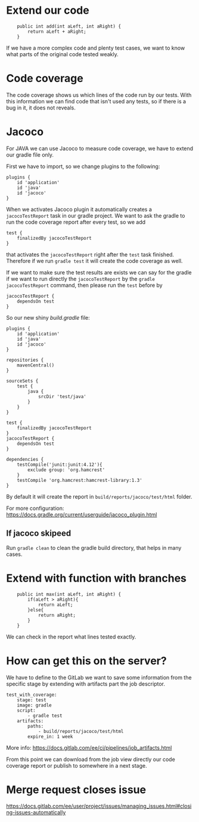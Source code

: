 
# Extend our code

```
    public int add(int aLeft, int aRight) {
        return aLeft + aRight;
    }
```

If we have a more complex code and plenty test cases, we want to know what parts of the original code tested weakly.

# Code coverage

The code coverage shows us which lines of the code run by our tests.
With this information we can find code that isn't used any tests, so if there is a bug in it, it does not reveals.


# Jacoco

For JAVA we can use Jacoco to measure code coverage, we have to extend our gradle file only.

First we have to import, so we change plugins to the following:
```
plugins {
    id 'application'
    id 'java'
    id 'jacoco'
}
```

When we activates Jacoco plugin it automatically creates a `jacocoTestReport` task in our gradle project.
We want to ask the gradle to run the code coverage report after every test, so we add
```
test {
    finalizedBy jacocoTestReport
}
```
that activates the `jacocoTestReport` right after the `test` task finished. 
Therefore if we run `gradle test` it will create the code coverage as well.

If we want to make sure the test results are exists we can say for the gradle if we want to run directly the `jacocoTestReport` by the `gradle jacocoTestReport` command, then please run the `test` before by
```
jacocoTestReport {
    dependsOn test
}
```

So our new shiny *build.gradle* file:
```
plugins {
    id 'application'
    id 'java'
    id 'jacoco'
}

repositories {
    mavenCentral()
}

sourceSets {
    test {
        java {
            srcDir 'test/java'
        }
    }
}

test {
    finalizedBy jacocoTestReport
}
jacocoTestReport {
    dependsOn test
}

dependencies {
	testCompile('junit:junit:4.12'){
		exclude group: 'org.hamcrest'
	}
	testCompile 'org.hamcrest:hamcrest-library:1.3'
}
```

By default it will create the report in `build/reports/jacoco/test/html` folder.

For more configuration: https://docs.gradle.org/current/userguide/jacoco_plugin.html

## If jacoco skipeed

Run `gradle clean` to clean the gradle build directory, that helps in many cases.

# Extend with function with branches

```
    public int max(int aLeft, int aRight) {
        if(aLeft > aRight){
            return aLeft;
        }else{
            return aRight;
        }
    }
```

We can check in the report what lines tested exactly.

# How can get this on the server?

We have to define to the GitLab we want to save some information from the specific stage by extending with artifacts part the job descriptor.

```
test_with_coverage:
    stage: test
    image: gradle
    script:
        - gradle test
    artifacts:
        paths:
            - build/reports/jacoco/test/html
        expire_in: 1 week
```

More info: https://docs.gitlab.com/ee/ci/pipelines/job_artifacts.html

From this point we can download from the job view directly our code coverage report or publish to somewhere in a next stage.

# Merge request closes issue

https://docs.gitlab.com/ee/user/project/issues/managing_issues.html#closing-issues-automatically
